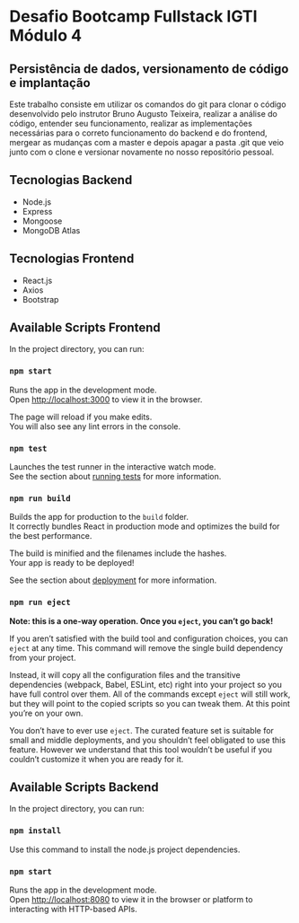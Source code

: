 # Desafio Bootcamp Fullstack IGTI Módulo 4
## Persistência de dados, versionamento de código e implantação

Este trabalho consiste em utilizar os comandos do git para clonar o código desenvolvido pelo instrutor Bruno Augusto Teixeira, realizar a análise do código, entender seu funcionamento, realizar as implementações necessárias para o correto funcionamento do backend e do frontend, mergear as mudanças com a master e depois apagar a pasta .git que veio junto com o clone e versionar novamente no nosso repositório pessoal.

## Tecnologias Backend
- Node.js
- Express
- Mongoose
- MongoDB Atlas

## Tecnologias Frontend
- React.js
- Axios
- Bootstrap


## Available Scripts Frontend

In the project directory, you can run:

### `npm start`

Runs the app in the development mode.<br />
Open [http://localhost:3000](http://localhost:3000) to view it in the browser.

The page will reload if you make edits.<br />
You will also see any lint errors in the console.

### `npm test`

Launches the test runner in the interactive watch mode.<br />
See the section about [running tests](https://facebook.github.io/create-react-app/docs/running-tests) for more information.

### `npm run build`

Builds the app for production to the `build` folder.<br />
It correctly bundles React in production mode and optimizes the build for the best performance.

The build is minified and the filenames include the hashes.<br />
Your app is ready to be deployed!

See the section about [deployment](https://facebook.github.io/create-react-app/docs/deployment) for more information.

### `npm run eject`

**Note: this is a one-way operation. Once you `eject`, you can’t go back!**

If you aren’t satisfied with the build tool and configuration choices, you can `eject` at any time. This command will remove the single build dependency from your project.

Instead, it will copy all the configuration files and the transitive dependencies (webpack, Babel, ESLint, etc) right into your project so you have full control over them. All of the commands except `eject` will still work, but they will point to the copied scripts so you can tweak them. At this point you’re on your own.

You don’t have to ever use `eject`. The curated feature set is suitable for small and middle deployments, and you shouldn’t feel obligated to use this feature. However we understand that this tool wouldn’t be useful if you couldn’t customize it when you are ready for it.


## Available Scripts Backend

In the project directory, you can run:


### `npm install`

Use this command to install the node.js project dependencies.


### `npm start`

Runs the app in the development mode.<br />
Open [http://localhost:8080](http://localhost:8080) to view it in the browser or platform to interacting with HTTP-based APIs.


